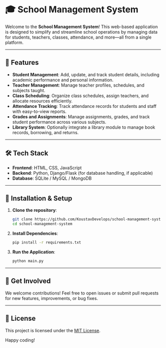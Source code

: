 # 🎓 School Management System

Welcome to the **School Management System**! This web-based application is designed to simplify and streamline school operations by managing data for students, teachers, classes, attendance, and more—all from a single platform.

---

## 🚀 Features

- **Student Management**: Add, update, and track student details, including academic performance and personal information.
- **Teacher Management**: Manage teacher profiles, schedules, and subjects taught.
- **Class Scheduling**: Organize class schedules, assign teachers, and allocate resources efficiently.
- **Attendance Tracking**: Track attendance records for students and staff with easy-to-view reports.
- **Grades and Assignments**: Manage assignments, grades, and track student performance across various subjects.
- **Library System**: Optionally integrate a library module to manage book records, borrowing, and returns.

---

## 🛠️ Tech Stack

- **Frontend**: HTML, CSS, JavaScript
- **Backend**: Python, Django/Flask (for database handling, if applicable)
- **Database**: SQLite / MySQL / MongoDB

---

## 🔧 Installation & Setup

1. **Clone the repository**:
   ```bash
   git clone https://github.com/KoustavDevelops/school-management-system.git
   cd school-management-system
   ```

2. **Install Dependencies**:
   ```bash
   pip install -r requirements.txt
   ```

3. **Run the Application**:
   ```bash
   python main.py
   ```

---

## 🎉 Get Involved

We welcome contributions! Feel free to open issues or submit pull requests for new features, improvements, or bug fixes.

---

## 📜 License

This project is licensed under the [MIT License](LICENSE).

Happy coding!
